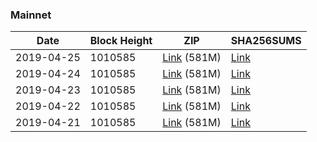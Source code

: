 ### Mainnet

|    Date    | Block Height | ZIP | SHA256SUMS |
| ---------- | ------------ | --- | ---------- |
| 2019-04-25 | 1010585 | [Link](https://s3-ap-southeast-2.amazonaws.com/ion-bootstrap/mainnet/2019-04-25/bootstrap.dat.zip) (581M) | [Link](https://s3-ap-southeast-2.amazonaws.com/ion-bootstrap/mainnet/2019-04-25/SHA256SUMS) |
| 2019-04-24 | 1010585 | [Link](https://s3-ap-southeast-2.amazonaws.com/ion-bootstrap/mainnet/2019-04-24/bootstrap.dat.zip) (581M) | [Link](https://s3-ap-southeast-2.amazonaws.com/ion-bootstrap/mainnet/2019-04-24/SHA256SUMS) |
| 2019-04-23 | 1010585 | [Link](https://s3-ap-southeast-2.amazonaws.com/ion-bootstrap/mainnet/2019-04-23/bootstrap.dat.zip) (581M) | [Link](https://s3-ap-southeast-2.amazonaws.com/ion-bootstrap/mainnet/2019-04-23/SHA256SUMS) |
| 2019-04-22 | 1010585 | [Link](https://s3-ap-southeast-2.amazonaws.com/ion-bootstrap/mainnet/2019-04-22/bootstrap.dat.zip) (581M) | [Link](https://s3-ap-southeast-2.amazonaws.com/ion-bootstrap/mainnet/2019-04-22/SHA256SUMS) |
| 2019-04-21 | 1010585 | [Link](https://s3-ap-southeast-2.amazonaws.com/ion-bootstrap/mainnet/2019-04-21/bootstrap.dat.zip) (581M) | [Link](https://s3-ap-southeast-2.amazonaws.com/ion-bootstrap/mainnet/2019-04-21/SHA256SUMS) |
